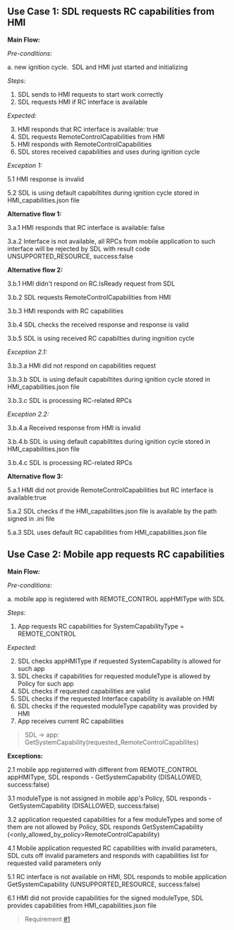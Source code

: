 ## Use Case 1: SDL requests RC capabilities from HMI

**Main Flow:**

_Pre-conditions:_

a. new ignition cycle.  SDL and HMI just started and initializing

_Steps:_

1. SDL sends to HMI requests to start work correctly
2. SDL requests HMI if RC interface is available

_Expected:_

3. HMI responds that RC interface is available: true
4. SDL requests RemoteControlCapabilities from HMI
5. HMI responds with RemoteControlCapabilities
6. SDL stores received capabilities and uses during ignition cycle

_Exception 1:_

5.1 HMI response is invalid

5.2 SDL is using default capabiltites during ignition cycle stored in HMI_capabilities.json file

**Alternative flow 1:**

3.a.1 HMI responds that RC interface is available: false

3.a.2 Interface is not available, all RPCs from mobile application to such interface will be rejected by SDL with result code UNSUPPORTED_RESOURCE, success:false 

**Alternative flow 2:**

3.b.1 HMI didn't respond on RC.IsReady request from SDL

3.b.2 SDL requests RemoteControlCapabilities from HMI

3.b.3 HMI responds with RC capabilities

3.b.4 SDL checks the received response and response is valid

3.b.5 SDL is using received RC capabilties during ingnition cycle

_Exception 2.1:_

3.b.3.a HMI did not respond on capabilities request

3.b.3.b SDL is using default capabiltites during ignition cycle stored in HMI_capabilities.json file

3.b.3.c SDL is processing RC-related RPCs

_Exception 2.2:_

3.b.4.a Received response from HMI is invalid

3.b.4.b SDL is using default capabiltites during ignition cycle stored in HMI_capabilities.json file

3.b.4.c SDL is processing RC-related RPCs

**Alternative flow 3:**

5.a.1 HMI did not provide RemoteControlCapabilities but RC interface is available:true

5.a.2 SDL checks if the HMI_capabilities.json file is available by the path signed in .ini file

5.a.3 SDL uses default RC capabilities from HMI_capabilities.json file


## Use Case 2: Mobile app requests RC capabilities

**Main Flow:**

_Pre-conditions:_

a. mobile app is registered with REMOTE_CONTROL appHMIType with SDL 

_Steps:_

1. App requests RC capabilities for SystemCapabilityType = REMOTE_CONTROL

_Expected:_

2. SDL checks appHMIType if requested SystemCapability is allowed for such app
3. SDL checks if capabilities for requested moduleType is allowed by Policy for such app
4. SDL checks if requested capabilities are valid
5. SDL checks if the requested Interface capability is available on HMI
6. SDL checks if the requested moduleType capability was provided by HMI
7. App receives current RC capabilities 
>SDL -> app: GetSystemCapability(requested_RemoteControlCapabilites)

**Exceptions:**

2.1 mobile app registerred with different from REMOTE_CONTROL appHMIType, SDL responds - GetSystemCapability (DISALLOWED, success:false)

3.1 moduleType is not assigned in mobile app's Policy, SDL responds - GetSystemCapability (DISALLOWED, success:false)

3.2 application requested capabilities for a few moduleTypes and some of them are not allowed by Policy, SDL responds GetSystemCapability (<only_allowed_by_policy>RemoteControlCapability)

4.1 Mobile application requested RC capabilities with invalid parameters, SDL cuts off invalid parameters and responds with capabilities list for requested valid parameters only

5.1 RC interface is not available on HMI, SDL responds to mobile application GetSystemCapability (UNSUPPORTED_RESOURCE, success:false)

6.1 HMI did not provide capabilities for the signed moduleType, SDL provides capabilities from HMI_capabilities.json file


> Requirement [#1](https://github.com/smartdevicelink/sdl_requirements/issues/1)
